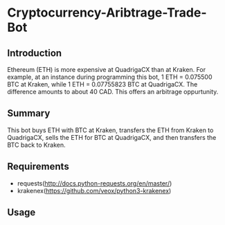 # Cryptocurrency-Aribtrage-Trade-Bot

## Introduction
Ethereum (ETH) is more expensive at QuadrigaCX than at Kraken. For example, at an instance during programming this bot, 1 ETH = 0.075500 BTC at Kraken, while 1 ETH = 0.07755823 BTC at QuadrigaCX. The difference amounts to about 40 CAD. This offers an arbitrage oppurtunity.

## Summary
This bot buys ETH with BTC at Kraken, transfers the ETH from Kraken to QuadrigaCX, sells the ETH for BTC at QuadrigaCX, and then transfers the BTC back to Kraken.

## Requirements
- requests(http://docs.python-requests.org/en/master/)
- krakenex(https://github.com/veox/python3-krakenex)

## Usage
